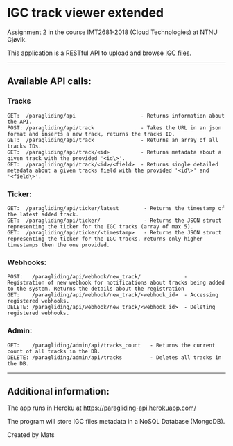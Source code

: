 # IGC track viewer extended
Assignment 2 in the course IMT2681-2018 (Cloud Technologies) at NTNU Gjøvik.

This application is a RESTful API to upload and browse [IGC files.](https://www.fai.org/sites/default/files/documents/igc_fr_spec_with_al4a_2016-4-10.pdf)

***

## Available API calls:
### Tracks
```
GET:  /paragliding/api                     - Returns information about the API.
POST: /paragliding/api/track               - Takes the URL in an json format and inserts a new track, returns the tracks ID.
GET:  /paragliding/api/track               - Returns an array of all tracks IDs.
GET:  /paragliding/api/track/<id>          - Returns metadata about a given track with the provided '<id\>'.
GET:  /paragliding/api/track/<id>/<field>  - Returns single detailed metadata about a given tracks field with the provided '<id\>' and '<field\>'.
```

### Ticker:
```
GET:  /paragliding/api/ticker/latest        - Returns the timestamp of the latest added track.
GET:  /paragliding/api/ticker/              - Returns the JSON struct representing the ticker for the IGC tracks (array of max 5).
GET:  /paragliding/api/ticker/<timestamp>   - Returns the JSON struct representing the ticker for the IGC tracks, returns only higher timestamps then the one provided.
```

### Webhooks:
```
POST:   /paragliding/api/webhook/new_track/              - Registration of new webhook for notifications about tracks being added to the system. Returns the details about the registration
GET:    /paragliding/api/webhook/new_track/<webhook_id>  - Accessing registered webhooks.
DELETE: /paragliding/api/webhook/new_track/<webhook_id>  - Deleting registered webhooks.
```
### Admin:
```
GET:    /paragliding/admin/api/tracks_count   - Returns the current count of all tracks in the DB.
DELETE: /paragliding/admin/api/tracks         - Deletes all tracks in the DB.
```

***

## Additional information:
The app runs in Heroku at https://paragliding-api.herokuapp.com/

The program will store IGC files metadata in a NoSQL Database (MongoDB).


Created by Mats
